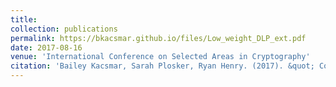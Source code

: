 ```yaml
---
title: 
collection: publications
permalink: https://bkacsmar.github.io/files/Low_weight_DLP_ext.pdf
date: 2017-08-16
venue: 'International Conference on Selected Areas in Cryptography'
citation: 'Bailey Kacsmar, Sarah Plosker, Ryan Henry. (2017). &quot; Computing Low-Weight Discrete Logarithms .&quot; <i>International Conference on Selected Areas in Cryptography</i>.'
---
```


